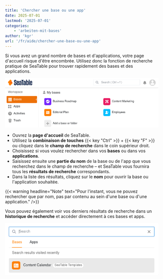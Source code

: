 ```yaml
---
title: 'Chercher une base ou une app'
date: 2025-07-01
lastmod: '2025-07-01'
categories:
    - 'arbeiten-mit-bases'
author: 'kgr'
url: '/fr/aide/chercher-une-base-ou-une-app'
---
```


Si vous avez un grand nombre de bases et d'applications, votre page d'accueil risque d'être encombrée. Utilisez donc la fonction de recherche pratique de SeaTable pour trouver rapidement des bases et des applications.

![Recherche d'une base](images/search-for-a-base.gif)

- Ouvrez la **page d'accueil** de SeaTable.
- Utilisez la **combinaison de touches** {{< key "Ctrl" >}} + {{< key "F" >}} ou cliquez dans le **champ de recherche** dans le coin supérieur droit.
- Choisissez si vous voulez rechercher dans vos **bases** ou dans vos **applications**.
- Saisissez ensuite une **partie du nom** de la base ou de l'app que vous recherchez dans le champ de recherche – et SeaTable vous fournira tous les **résultats de recherche** correspondants.
- Dans la liste des résultats, cliquez sur le **nom** pour ouvrir la base ou l'application souhaitée.

{{< warning  headline="Note" text="Pour l'instant, vous ne pouvez rechercher que par nom, pas par contenu au sein d'une base ou d'une application." />}}

Vous pouvez également voir vos derniers résultats de recherche dans un **historique de recherche** et accéder directement à ces bases et apps.

![Dernière base recherchée](images/base-last-searched.png)